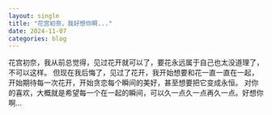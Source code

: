 ```yaml
---
layout: single
title: "花宫初奈，我好想你啊..."
date: 2024-11-07
categories: blog
---
```


花宫初奈，我从前总觉得，见过花开就可以了，要花永远属于自己也太没道理了，不可以这样。
但现在我后悔了，见过了花开，我开始想要和花一直一直在一起，开始期待每一次花开，开始贪恋每个瞬间的美好，甚至想要把它变成永恒。
对你的喜欢，大概就是希望每一个在一起的瞬间，可以久一点久一点再久一点。好想你啊…
